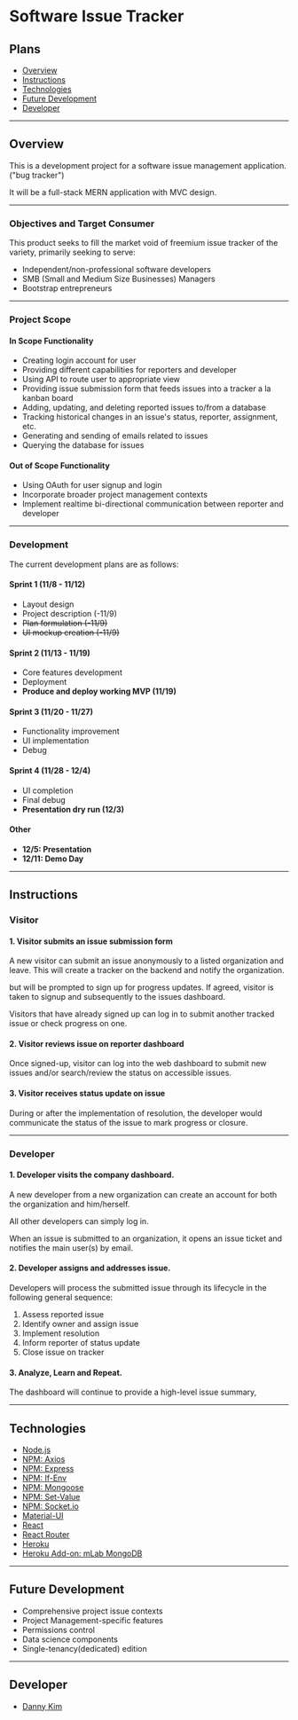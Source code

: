# Software Issue Tracker

## Plans

- [Overview](#overview)
- [Instructions](#instructions)
- [Technologies](#technologies)
- [Future Development](#future)
- [Developer](#team)

---

## Overview <a name="overview"></a>

This is a development project for a software issue management application. ("bug tracker")

It will be a full-stack MERN application with MVC design.

---

### Objectives and Target Consumer

This product seeks to fill the market void of freemium issue tracker of the variety, primarily seeking to serve:

- Independent/non-professional software developers
- SMB (Small and Medium Size Businesses) Managers
- Bootstrap entrepreneurs

---

### Project Scope

#### In Scope Functionality

- Creating login account for user
- Providing different capabilities for reporters and developer
- Using API to route user to appropriate view
- Providing issue submission form that feeds issues into a tracker a la kanban board
- Adding, updating, and deleting reported issues to/from a database
- Tracking historical changes in an issue's status, reporter, assignment, etc.
- Generating and sending of emails related to issues
- Querying the database for issues

#### Out of Scope Functionality

- Using OAuth for user signup and login
- Incorporate broader project management contexts
- Implement realtime bi-directional communication between reporter and developer

---

### Development

The current development plans are as follows:

#### Sprint 1 (11/8 - 11/12)

- Layout design
- Project description (-11/9)
- ~~Plan formulation (-11/9)~~
- ~~UI mockup creation (-11/9)~~

#### Sprint 2 (11/13 - 11/19)

- Core features development
- Deployment
- **Produce and deploy working MVP (11/19)**

#### Sprint 3 (11/20 - 11/27)

- Functionality improvement
- UI implementation
- Debug

#### Sprint 4 (11/28 - 12/4)

- UI completion
- Final debug
- **Presentation dry run (12/3)**

#### Other

- **12/5: Presentation**
- **12/11: Demo Day**

---

## Instructions <a name="instructions"></a>

### Visitor

#### 1. Visitor submits an issue submission form

A new visitor can submit an issue anonymously to a listed organization and leave. This will create a tracker on the backend and notify the organization.

but will be prompted to sign up for progress updates. If agreed, visitor is taken to signup and subsequently to the issues dashboard.

Visitors that have already signed up can log in to submit another tracked issue or check progress on one.

#### 2. Visitor reviews issue on reporter dashboard

Once signed-up, visitor can log into the web dashboard to submit new issues and/or search/review the status on accessible issues.

#### 3. Visitor receives status update on issue

During or after the implementation of resolution, the developer would communicate the status of the issue to mark progress or closure.

---

### Developer

#### 1. Developer visits the company dashboard.

A new developer from a new organization can create an account for both the organization and him/herself.

All other developers can simply log in.

When an issue is submitted to an organization, it opens an issue ticket and notifies the main user(s) by email.

#### 2. Developer assigns and addresses issue.

Developers will process the submitted issue through its lifecycle in the following general sequence:

1. Assess reported issue
2. Identify owner and assign issue
3. Implement resolution
4. Inform reporter of status update
5. Close issue on tracker

#### 3. Analyze, Learn and Repeat.

The dashboard will continue to provide a high-level issue summary,

---

## Technologies <a name="technologies"></a>

- [Node.js](https://nodejs.org/en/)
- [NPM: Axios](https://www.npmjs.com/package/axios)
- [NPM: Express](https://www.npmjs.com/package/express)
- [NPM: If-Env](https://www.npmjs.com/package/if-env)
- [NPM: Mongoose](https://www.npmjs.com/package/mongoose)
- [NPM: Set-Value](https://www.npmjs.com/package/set-value)
- [NPM: Socket.io](https://www.npmjs.com/package/socket.io)
- [Material-UI](https://material-ui.com)
- [React](https://github.com/facebookincubator/create-react-app)
- [React Router](https://www.npmjs.com/package/react-router-dom)
- [Heroku](https://heroku.com)
- [Heroku Add-on: mLab MongoDB](https://elements.heroku.com/addons/mongolab)

---

## Future Development <a name="future"></a>

- Comprehensive project issue contexts
- Project Management-specific features
- Permissions control
- Data science components
- Single-tenancy(dedicated) edition

---

## Developer <a name="team"></a>

- [Danny Kim](https://github.com/danninemx)
